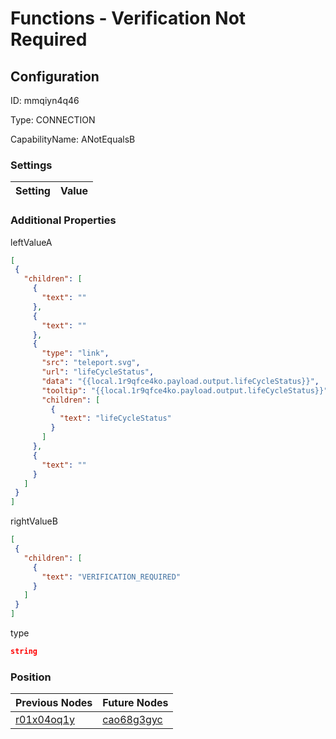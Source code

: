 # Functions - Verification Not Required
## Configuration
ID:  mmqiyn4q46

Type: CONNECTION 

CapabilityName: ANotEqualsB

### Settings
| Setting | Value  |
| :------------------------ | ---------------------------------------- |
 




### Additional Properties
leftValueA
 ```json 
[
  {
    "children": [
      {
        "text": ""
      },
      {
        "text": ""
      },
      {
        "type": "link",
        "src": "teleport.svg",
        "url": "lifeCycleStatus",
        "data": "{{local.1r9qfce4ko.payload.output.lifeCycleStatus}}",
        "tooltip": "{{local.1r9qfce4ko.payload.output.lifeCycleStatus}}",
        "children": [
          {
            "text": "lifeCycleStatus"
          }
        ]
      },
      {
        "text": ""
      }
    ]
  }
]
```


rightValueB
 ```json 
[
  {
    "children": [
      {
        "text": "VERIFICATION_REQUIRED"
      }
    ]
  }
]
```


type
 ```json 
string
```




### Position
| Previous Nodes | Future Nodes |
| :------------- | ------------ |
| [r01x04oq1y](./r01x04oq1y.md) | [cao68g3gyc](./cao68g3gyc.md) |